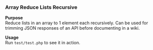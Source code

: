 ### Array Reduce Lists Recursive

**Purpose**<br />
Reduce lists in an array to 1 element each recursively.
Can be used for trimming JSON responses of an API before documenting in a wiki.

**Usage**<br />
Run `test/test.php` to see it in action.
